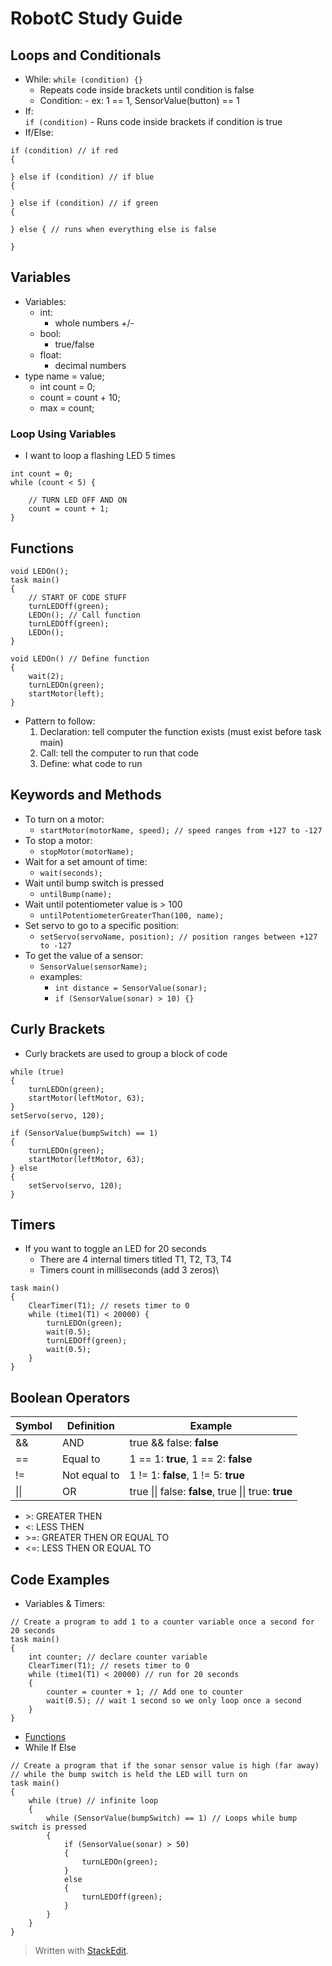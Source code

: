 
# RobotC Study Guide

## Loops and Conditionals
- While:
    `while (condition) {}`
    -    Repeats code inside brackets until condition is false
    -    Condition:
        -    ex: 1 == 1, SensorValue(button) == 1
-    If:    
`if (condition)`
    - Runs code inside brackets if condition is true
-  If/Else:
```
if (condition) // if red
{

} else if (condition) // if blue
{

} else if (condition) // if green
{

} else { // runs when everything else is false

}
```

## Variables

- Variables:
    - int:
        -  whole numbers +/-
    - bool:
        -  true/false
    - float:
        -  decimal numbers
-  type name = value;
    - int count = 0;
    - count = count + 10;
    - max = count;

### Loop Using Variables
- I want to loop a flashing LED 5 times
```
int count = 0;
while (count < 5) {

    // TURN LED OFF AND ON
    count = count + 1;
}
```

## Functions
```
void LEDOn();
task main()
{
    // START OF CODE STUFF
    turnLEDOff(green);
    LEDOn(); // Call function
    turnLEDOff(green);
    LEDOn();
}

void LEDOn() // Define function
{
    wait(2);
    turnLEDOn(green);
    startMotor(left);
}
```
- Pattern to follow:
    1. Declaration: tell computer the function exists (must exist before task main)
    2. Call: tell the computer to run that code
    3. Define: what code to run

## Keywords and Methods
- To turn on a motor:
    - `startMotor(motorName, speed); // speed ranges from +127 to -127`
- To stop a motor:
    - `stopMotor(motorName);`
- Wait for a set amount of time:
    - `wait(seconds);`
- Wait until bump switch is pressed
    - `untilBump(name);`
- Wait until potentiometer value is > 100
    - `untilPotentiometerGreaterThan(100, name);` 
- Set servo to go to a specific position:
    - `setServo(servoName, position); // position ranges between +127 to -127`
- To get the value of a sensor:
    - `SensorValue(sensorName);`
    - examples:
        - `int distance = SensorValue(sonar);`
        - `if (SensorValue(sonar) > 10) {}` 

## Curly Brackets
- Curly brackets are used to group a block of code
```
while (true)
{
    turnLEDOn(green);
    startMotor(leftMotor, 63);
}
setServo(servo, 120);
```

```
if (SensorValue(bumpSwitch) == 1)
{
    turnLEDOn(green);
    startMotor(leftMotor, 63);
} else 
{
    setServo(servo, 120);
}
```

## Timers
- If you want to toggle an LED for 20 seconds
    - There are 4 internal timers titled T1, T2, T3, T4
    - Timers count in milliseconds (add 3 zeros)\
```
task main()
{
    ClearTimer(T1); // resets timer to 0
    while (time1(T1) < 20000) {
        turnLEDOn(green);
        wait(0.5);
        turnLEDOff(green);
        wait(0.5);
    }
}
```

## Boolean Operators
|Symbol| Definition | Example |
|--|--|--|
| && | AND | true && false: **false** |
| == | Equal to | 1 == 1: **true**, 1 == 2: **false** |
| != | Not equal to | 1 != 1: **false**, 1 != 5: **true**|
| \|\| | OR | true \|\| false: **false**, true \|\| true: **true** 

- \>: GREATER THEN
- <: LESS THEN
- \>=: GREATER THEN OR EQUAL TO
- <=: LESS THEN OR EQUAL TO

## Code Examples
- Variables & Timers:
```
// Create a program to add 1 to a counter variable once a second for 20 seconds
task main()
{
    int counter; // declare counter variable
    ClearTimer(T1); // resets timer to 0
    while (time1(T1) < 20000) // run for 20 seconds
    {
        counter = counter + 1; // Add one to counter
        wait(0.5); // wait 1 second so we only loop once a second
    }
}
```
- [Functions](#Functions)
- While If Else
```
// Create a program that if the sonar sensor value is high (far away)
// while the bump switch is held the LED will turn on
task main()
{
    while (true) // infinite loop
    {
        while (SensorValue(bumpSwitch) == 1) // Loops while bump switch is pressed
        {
            if (SensorValue(sonar) > 50)
            {
                turnLEDOn(green);
            }
            else
            {
                turnLEDOff(green);
            }
        }
    }
}
```

> Written with [StackEdit](https://stackedit.io/).
